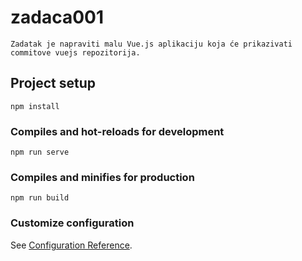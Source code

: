 # zadaca001

```
Zadatak je napraviti malu Vue.js aplikaciju koja će prikazivati commitove vuejs repozitorija.
```

## Project setup

```
npm install
```

### Compiles and hot-reloads for development

```
npm run serve
```

### Compiles and minifies for production

```
npm run build
```

### Customize configuration

See [Configuration Reference](https://cli.vuejs.org/config/).
